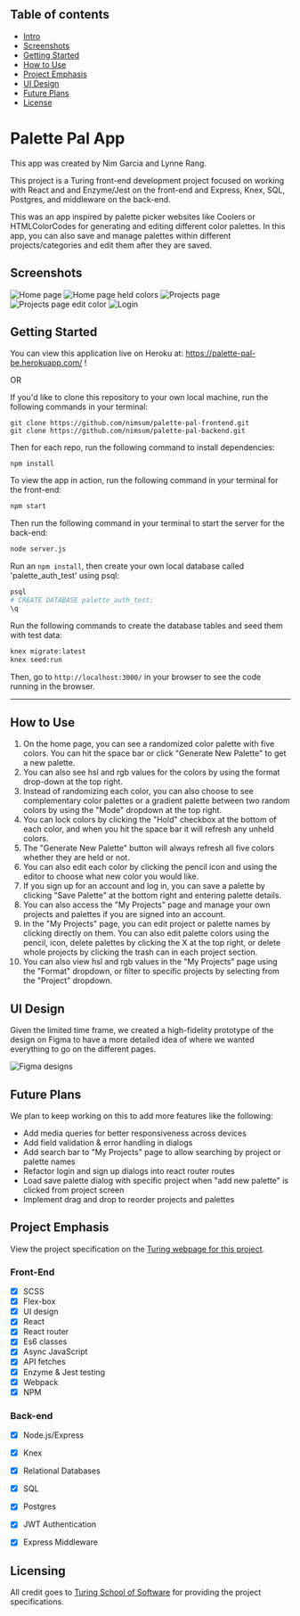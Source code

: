 

## Table of contents
* [Intro](#Palette-Pal-App)
* [Screenshots](#Screenshots)
* [Getting Started](#Getting-Started)
* [How to Use](#How-to-Use)
* [Project Emphasis](#Project-Emphasis)
* [UI Design](#UI-Design)
* [Future Plans](#Future-Plans)
* [License](#License)


# Palette Pal App

This app was created by Nim Garcia and Lynne Rang.

This project is a Turing front-end development project focused on working with React and and Enzyme/Jest on the front-end and Express, Knex, SQL, Postgres, and middleware on the back-end.

This was an app inspired by palette picker websites like Coolers or HTMLColorCodes for generating and editing different color palettes.  In this app, you can also save and manage palettes within different projects/categories and edit them after they are saved.


## Screenshots

![Home page](/screenshots/1.png)
![Home page held colors](/screenshots/2.png)
![Projects page](/screenshots/3.png)
![Projects page edit color](/screenshots/4.png)
![Login](/screenshots/5.png)


## Getting Started

You can view this application live on Heroku at: https://palette-pal-be.herokuapp.com/ !

OR

If you'd like to clone this repository to your own local machine, run the following commands in your terminal:

```shell
git clone https://github.com/nimsum/palette-pal-frontend.git
git clone https://github.com/nimsum/palette-pal-backend.git
```

Then for each repo, run the following command to install dependencies:

```shell
npm install
```

To view the app in action, run the following command in your terminal for the front-end:

```bash
npm start
```

Then run the following command in your terminal to start the server for the back-end:

```bash
node server.js
```

Run an ```npm install```, then create your own local database called 'palette_auth_test' using psql:

```bash
psql
# CREATE DATABASE palette_auth_test;
\q
```

Run the following commands to create the database tables and seed them with test data:

```bash
knex migrate:latest
knex seed:run
```

Then, go to `http://localhost:3000/` in your browser to see the code running in the browser.  

---

## How to Use

1. On the home page, you can see a randomized color palette with five colors.  You can hit the space bar or click "Generate New Palette" to get a new palette.
2. You can also see hsl and rgb values for the colors by using the format drop-down at the top right.
3. Instead of randomizing each color, you can also choose to see complementary color palettes or a gradient palette between two random colors by using the "Mode" dropdown at the top right.
4. You can lock colors by clicking the "Hold" checkbox at the bottom of each color, and when you hit the space bar it will refresh any unheld colors.
5. The "Generate New Palette" button will always refresh all five colors whether they are held or not.
6. You can also edit each color by clicking the pencil icon and using the editor to choose what new color you would like.
7. If you sign up for an account and log in, you can save a palette by clicking "Save Palette" at the bottom right and entering palette details.
8. You can also access the "My Projects" page and manage your own projects and palettes if you are signed into an account.
9. In the "My Projects" page, you can edit project or palette names by clicking directly on them.  You can also edit palette colors using the pencil, icon, delete palettes by clicking the X at the top right, or delete whole projects by clicking the trash can in each project section.
10. You can also view hsl and rgb values in the "My Projects" page using the "Format" dropdown, or filter to specific projects by selecting from the "Project" dropdown.


## UI Design

Given the limited time frame, we created a high-fidelity prototype of the design on Figma to have a more detailed idea of where we wanted everything to go on the different pages.

![Figma designs](/screenshots6/.png)


## Future Plans

We plan to keep working on this to add more features like the following:
- Add media queries for better responsiveness across devices
- Add field validation & error handling in dialogs
- Add search bar to "My Projects" page to allow searching by project or palette names
- Refactor login and sign up dialogs into react router routes
- Load save palette dialog with specific project when "add new palette" is clicked from project screen
- Implement drag and drop to reorder projects and palettes


## Project Emphasis

View the project specification on the <a href="http://frontend.turing.io/projects/palette-picker.html">Turing webpage for this project</a>.

### Front-End
- [x] SCSS
- [x] Flex-box
- [x] UI design
- [x] React
- [x] React router
- [x] Es6 classes
- [x] Async JavaScript
- [x] API fetches
- [x] Enzyme & Jest testing
- [x] Webpack
- [x] NPM

### Back-end
- [x] Node.js/Express
- [x] Knex
- [x] Relational Databases
- [x] SQL
- [x] Postgres
- [x] JWT Authentication
- [x] Express Middleware


## Licensing

All credit goes to <a href="turing.io">Turing School of Software</a> for providing the project specifications.
